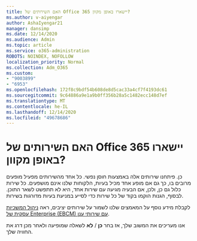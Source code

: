 ```yaml
---
title: האם השירותים של Office 365 יישארו באופן מקוון?
ms.author: v-aiyengar
author: AshaIyengar21
manager: dansimp
ms.date: 12/14/2020
ms.audience: Admin
ms.topic: article
ms.service: o365-administration
ROBOTS: NOINDEX, NOFOLLOW
localization_priority: Normal
ms.collection: Adm_O365
ms.custom:
- "9003899"
- "6953"
ms.openlocfilehash: 172f8c9bdf54b608de8d5cac33a4cf7f4193dc61
ms.sourcegitcommit: 9c64886a9e1a9b0ff356b28a5c1482ecc148d7ef
ms.translationtype: MT
ms.contentlocale: he-IL
ms.lasthandoff: 12/14/2020
ms.locfileid: "49678686"
---
```

# <a name="will-office-365-services-stay-online"></a>האם השירותים של Office 365 יישארו באופן מקוון?

כן. פיתחנו שירותים אלה באמצעות חוסן נפשי. כל אחד מהשירותים מפעיל מופעים מרובים בו, כך גם אם מופע אחד מכיל בעיות, הלקוחות שלנו אינם מושפעים. כל שירות כלול גם כן, ולכן, אם הבעיה מגיעה עם שירות אחד, היא לא תתפשט לשאר התוכן. לבסוף, הגנות הוקמו בקוד של כל שירות כדי לסייע במניעת בעיות מדורגות בשירות.

לקבלת מידע נוסף על המאמצים שלנו לשמור על שירותים יציבים, ראה [ניהול המשכיות עסקית של Enterprise (EBCM) עם שירותי ענן](https://go.microsoft.com/fwlink/?linkid=2124377).

אנו מעריכים את המשוב שלך, אז בחר **כן** / **לא** לשאלה שמופיעה ולאחר מכן דרג את החוויה שלך.